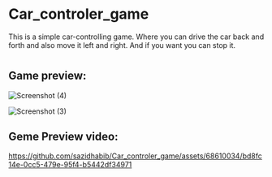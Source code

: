 # Car_controler_game

This is a simple car-controlling game. Where you can drive the car back and forth and also move it left and right. And if you want you can stop it.
#

## Game preview:

![Screenshot (4)](https://github.com/sazidhabib/Car_controler_game/assets/68610034/c8b0530a-bec4-42fb-920e-2698efb727f5)

![Screenshot (3)](https://github.com/sazidhabib/Car_controler_game/assets/68610034/80d83f86-869c-4d5e-b7b9-384e0133e3fa)

## Geme Preview video:
https://github.com/sazidhabib/Car_controler_game/assets/68610034/bd8fc14e-0cc5-479e-95f4-b5442df34971


